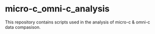 # micro-c_omni-c_analysis
This repository contains scripts used in the analysis of micro-c & omni-c data compasison.
